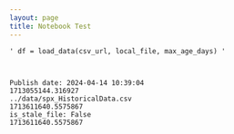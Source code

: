 ```yaml
---
layout: page
title: Notebook Test
---
```





    ' df = load_data(csv_url, local_file, max_age_days) '



    Publish date: 2024-04-14 10:39:04
    1713055144.316927
    ../data/spx_HistoricalData.csv
    1713611640.5575867
    is_stale_file: False
    1713611640.5575867

